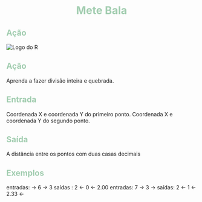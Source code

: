 # <p style="text-align: center; color:#A2CDB0">Mete Bala</p>

## <span style="color:#A2CDB0">Ação</span>
![Logo do R](https://render.githubusercontent.com/render/math?math=d_%7BAB%7D%3D%5Csqrt%7B(X_B-X_A)%5E2%2B(Y_B-Y_A)%5E2%7D)

## <span style="color:#A2CDB0">Ação</span>
Aprenda a fazer divisão inteira e quebrada.

## <span style="color:#A2CDB0">Entrada</span> 
Coordenada X e coordenada Y do primeiro ponto.
Coordenada X e coordenada Y do segundo ponto.
## <span style="color:#A2CDB0">Saída</span>

A distância entre os pontos com duas casas decimais

## <span style="color:#A2CDB0">Exemplos</span>

entradas:
-> 6
-> 3
saídas :
2 <-
0 <-
2.00
entradas:
7 ->
3 ->
saídas:
2 <-
1 <-
2.33 <-
